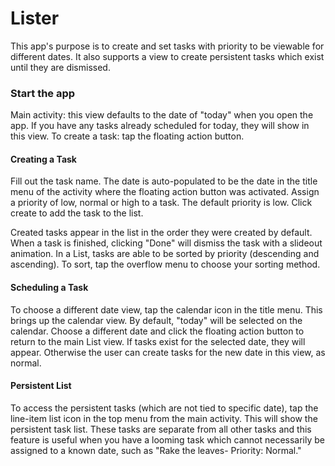 # Lister

This app's purpose is to create and set tasks with priority to be viewable for different dates. 
It also supports a view to create persistent tasks which exist until they are dismissed.

### Start the app
Main activity: this view defaults to the date of "today" when you open the app. If you have any tasks already scheduled for today, they will show in this view.
To create a task: tap the floating action button. 

#### Creating a Task
Fill out the task name. The date is auto-populated to be the date in the title menu of the activity where the floating action button was activated. 
Assign a priority of low, normal or high to a task. The default priority is low. Click create to add the task to the list.

Created tasks appear in the list in the order they were created by default. When a task is finished, clicking "Done" will dismiss the task with a slideout animation.
In a List, tasks are able to be sorted by priority (descending and ascending). To sort, tap the overflow menu to choose your sorting method.


#### Scheduling a Task
To choose a different date view, tap the calendar icon in the title menu. This brings up the calendar view. By default, "today" will be selected on the calendar. 
Choose a different date and click the floating action button to return to the main List view. If tasks exist for the selected date, they will appear.
Otherwise the user can create tasks for the new date in this view, as normal.

#### Persistent List
To access the persistent tasks (which are not tied to specific date), tap the line-item list icon in the top menu from the main activity.
This will show the persistent task list. These tasks are separate from all other tasks and this feature is useful when you have a looming task which cannot necessarily be 
assigned to a known date, such as "Rake the leaves- Priority: Normal."